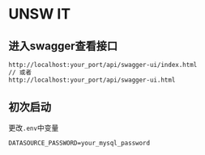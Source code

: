 # UNSW IT

## 进入swagger查看接口

```bash
http://localhost:your_port/api/swagger-ui/index.html
// 或者
http://localhost:your_port/api/swagger-ui.html
```

## 初次启动
更改`.env`中变量

```
DATASOURCE_PASSWORD=your_mysql_password
```

